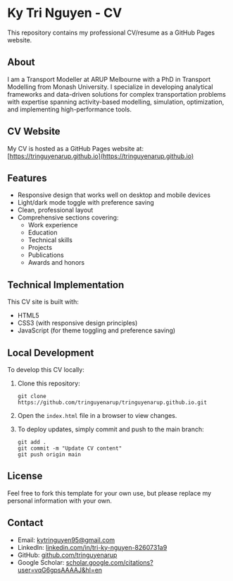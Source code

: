 # Ky Tri Nguyen - CV

This repository contains my professional CV/resume as a GitHub Pages website.

## About

I am a Transport Modeller at ARUP Melbourne with a PhD in Transport Modelling from Monash University. I specialize in developing analytical frameworks and data-driven solutions for complex transportation problems with expertise spanning activity-based modelling, simulation, optimization, and implementing high-performance tools.

## CV Website

My CV is hosted as a GitHub Pages website at: [https://tringuyenarup.github.io](https://tringuyenarup.github.io)

## Features

- Responsive design that works well on desktop and mobile devices
- Light/dark mode toggle with preference saving
- Clean, professional layout
- Comprehensive sections covering:
  - Work experience
  - Education
  - Technical skills
  - Projects
  - Publications
  - Awards and honors

## Technical Implementation

This CV site is built with:
- HTML5
- CSS3 (with responsive design principles)
- JavaScript (for theme toggling and preference saving)

## Local Development

To develop this CV locally:

1. Clone this repository:
   ```
   git clone https://github.com/tringuyenarup/tringuyenarup.github.io.git
   ```

2. Open the `index.html` file in a browser to view changes.

3. To deploy updates, simply commit and push to the main branch:
   ```
   git add .
   git commit -m "Update CV content"
   git push origin main
   ```

## License

Feel free to fork this template for your own use, but please replace my personal information with your own.

## Contact

- Email: kytringuyen95@gmail.com
- LinkedIn: [linkedin.com/in/tri-ky-nguyen-8260731a9](https://www.linkedin.com/in/tri-ky-nguyen-8260731a9/)
- GitHub: [github.com/tringuyenarup](https://github.com/tringuyenarup)
- Google Scholar: [scholar.google.com/citations?user=vqG6gpsAAAAJ&hl=en](https://scholar.google.com/citations?user=vqG6gpsAAAAJ&hl=en)